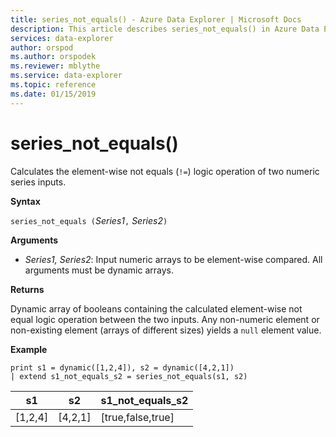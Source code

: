 ```yaml
---
title: series_not_equals() - Azure Data Explorer | Microsoft Docs
description: This article describes series_not_equals() in Azure Data Explorer.
services: data-explorer
author: orspod
ms.author: orspodek
ms.reviewer: mblythe
ms.service: data-explorer
ms.topic: reference
ms.date: 01/15/2019
---
```

# series_not_equals()

Calculates the element-wise not equals (`!=`) logic operation of two numeric series inputs.

**Syntax**

`series_not_equals (`*Series1*`,` *Series2*`)`

**Arguments**

* *Series1, Series2*: Input numeric arrays to be element-wise compared. All arguments must be dynamic arrays. 

**Returns**

Dynamic array of booleans containing the calculated element-wise not equal logic operation between the two inputs. Any non-numeric element or non-existing element (arrays of different sizes) yields a `null` element value.

**Example**

```kusto
print s1 = dynamic([1,2,4]), s2 = dynamic([4,2,1])
| extend s1_not_equals_s2 = series_not_equals(s1, s2)
```

|s1|s2|s1_not_equals_s2|
|---|---|---|
|[1,2,4]|[4,2,1]|[true,false,true]|
